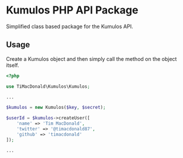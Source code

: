 # Kumulos PHP API Package

Simplified class based package for the Kumulos API.

## Usage

Create a Kumulos object and then simply call the method on the object itself.

```php
<?php

use TiMacDonald\Kumulos\Kumulos;

...

$kumulos = new Kumulos($key, $secret);

$userId = $kumulos->createUser([
    'name' => 'Tim MacDonald',
    'twitter' => '@timacdonald87',
    'github' => 'timacdonald'
]);

...

```